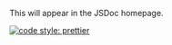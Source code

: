 This will appear in the JSDoc homepage.

[![code style: prettier](https://img.shields.io/badge/code_style-prettier-ff69b4.svg?style=flat-square)](https://github.com/prettier/prettier)

